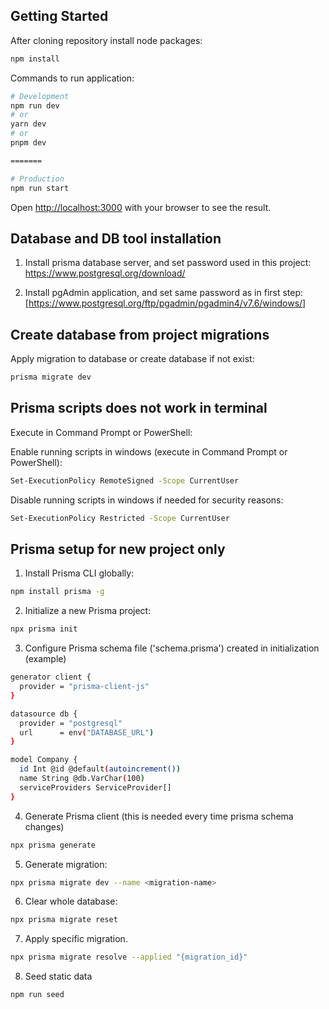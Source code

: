 ## Getting Started

After cloning repository install node packages:

```bash
npm install
```

Commands to run application:

```bash
# Development
npm run dev
# or
yarn dev
# or
pnpm dev

=======

# Production
npm run start

```

Open [http://localhost:3000](http://localhost:3000) with your browser to see the result.

## Database and DB tool installation

1. Install prisma database server, and set password used in this project: https://www.postgresql.org/download/

2. Install pgAdmin application, and set same password as in first step: [https://www.postgresql.org/ftp/pgadmin/pgadmin4/v7.6/windows/]

## Create database from project migrations

Apply migration to database or create database if not exist:

```bash
prisma migrate dev
```

## Prisma scripts does not work in terminal

Execute in Command Prompt or PowerShell:

Enable running scripts in windows (execute in Command Prompt or PowerShell):

```bash
Set-ExecutionPolicy RemoteSigned -Scope CurrentUser
```

Disable running scripts in windows if needed for security reasons:

```bash
Set-ExecutionPolicy Restricted -Scope CurrentUser
```

## Prisma setup for new project only

1. Install Prisma CLI globally:

```bash
npm install prisma -g
```

2. Initialize a new Prisma project:

```bash
npx prisma init
```

3. Configure Prisma schema file ('schema.prisma') created in initialization (example)

```bash
generator client {
  provider = "prisma-client-js"
}

datasource db {
  provider = "postgresql"
  url      = env("DATABASE_URL")
}

model Company {
  id Int @id @default(autoincrement())
  name String @db.VarChar(100)
  serviceProviders ServiceProvider[]
}
```

4. Generate Prisma client (this is needed every time prisma schema changes)

```bash
npx prisma generate
```

5. Generate migration:

```bash
npx prisma migrate dev --name <migration-name>
```

6. Clear whole database:

```bash
npx prisma migrate reset
```

7. Apply specific migration.

```bash
npx prisma migrate resolve --applied "{migration_id}"
```

8. Seed static data

```bash
npm run seed
```
